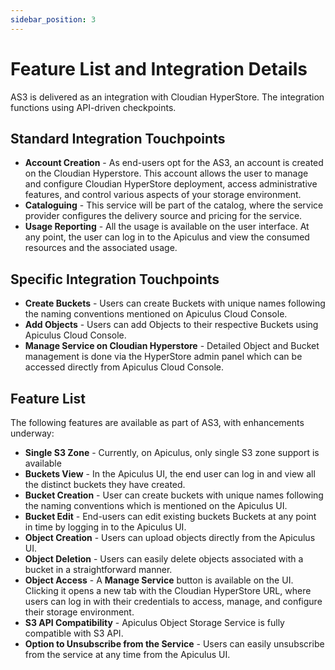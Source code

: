 ```yaml
---
sidebar_position: 3
---
```

# Feature List and Integration Details

AS3 is delivered as an integration with Cloudian HyperStore. The integration functions using API-driven checkpoints.

## Standard Integration Touchpoints

- **Account Creation** - As end-users opt for the AS3, an account is created on the Cloudian Hyperstore. This account allows the user to manage and configure Cloudian HyperStore deployment, access administrative features, and control various aspects of your storage environment.
- **Cataloguing** - This service will be part of the catalog, where the service provider configures the delivery source and pricing for the service.
- **Usage Reporting** - All the usage is available on the user interface. At any point, the user can log in to the Apiculus and view the consumed resources and the associated usage.

## Specific Integration Touchpoints

- **Create Buckets** - Users can create Buckets with unique names following the naming conventions mentioned on Apiculus Cloud Console.
- **Add Objects** - Users can add Objects to their respective Buckets using Apiculus Cloud Console.
- **Manage Service on Cloudian Hyperstore** - Detailed Object and Bucket management is done via the HyperStore admin panel which can be accessed directly from Apiculus Cloud Console.

## Feature List

The following features are available as part of AS3, with enhancements underway:

- **Single S3 Zone** - Currently, on Apiculus, only single S3 zone support is available
- **Buckets View** - In the Apiculus UI, the end user can log in and view all the distinct buckets they have created.
- **Bucket Creation** - User can create buckets with unique names following the naming conventions which is mentioned on the Apiculus UI.
- **Bucket Edit** - End-users can edit existing buckets Buckets at any point in time by logging in to the Apiculus UI.
- **Object Creation** - Users can upload objects directly from the Apiculus UI.
- **Object Deletion** - Users can easily delete objects associated with a bucket in a straightforward manner.
- **Object Access** - A **Manage Service** button is available on the UI. Clicking it opens a new tab with the Cloudian HyperStore URL, where users can log in with their credentials to access, manage, and configure their storage environment.
- **S3 API Compatibility** - Apiculus Object Storage Service is fully compatible with S3 API.
- **Option to Unsubscribe from the Service** - Users can easily unsubscribe from the service at any time from the Apiculus UI.




